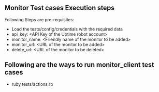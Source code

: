 ## Monitor Test cases Execution steps

Following Steps are pre-requisites:

- Load the tests/config/credentials with the required data
- api_key: \<API Key of the Uptime robot account>
- monitor_name: \<Friendly  name of the monitor to be added>
- monitor_url: \<URL of the monitor to be added>
- delete_url: \<URL of the monitor to be deleted>

 ## Following are the ways to run monitor_client test cases

 - ruby tests/actions.rb
